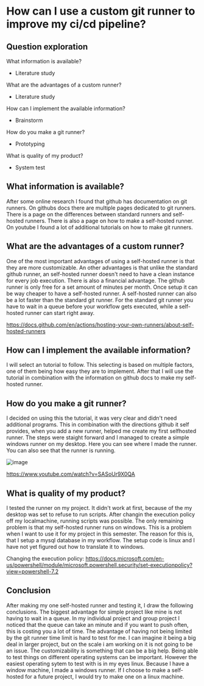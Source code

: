 # How can I use a custom git runner to improve my ci/cd pipeline?

## Question exploration

What information is available?
- Literature study

What are the advantages of a custom runner?
- Literature study

How can I implement the available information?
- Brainstorm

How do you make a git runner?
- Prototyping

What is quality of my product?
- System test

## What information is available?

After some online research I found that github has documentation on git runners. On githubs docs there are multiple pages dedicated to git runners. There is a page on the differences between standard runners and self-hosted runners. There is also a page on how to make a self-hosted runner. On youtube I found a lot of additional tutorials on how to make git runners.

## What are the advantages of a custom runner?
One of the most important advantages of using a self-hosted runner is that they are more customizable. An other advantages is that unlike the standard github runner, an self-hosted runner doesn't need to have a clean instance for every job execution. There is also a financial advantage. The github runner is only free for a set amount of minutes per month. Once setup it can be way cheaper to have a self-hosted runner. A self-hosted runner can also be a lot faster than the standard git runner. For the standard git runner you have to wait in a queue before your workflow gets executed, while a self-hosted runner can start right away.

https://docs.github.com/en/actions/hosting-your-own-runners/about-self-hosted-runners

## How can I implement the available information?
I will select an tutorial to follow. This selecting is based on multiple factors, one of them being how easy they are to implement. After that I will use the tutorial in combination with the information on github docs to make my self-hosted runner.

## How do you make a git runner?
I decided on using this the tutorial, it was very clear and didn't need additional programs. This in combination with the directions github it self provides, when you add a new runner, helped me create my first selfhosted runner. The steps were staight forward and I managed to create a simple windows runner on my desktop. Here you can see where I made the runner. You can also see that the runner is running.

![image](https://user-images.githubusercontent.com/49039524/173041063-5a3abe34-21c7-4203-bb2d-e30b7302792b.png)


https://www.youtube.com/watch?v=SASoUr9X0QA

## What is quality of my product?
I tested the runner on my project. It didn't work at first, because of the my desktop was set to refuse to run scripts. After changin the execution policy off my localmachine, running scripts was possible. The only remaining problem is that my self-hosted runner runs on windows. This is a problem when I want to use it for my project in this semester. The reason for this is, that I setup a mysql database in my workflow. The setup code is linux and I have not yet figured out how to translate it to windows.

Changing the execution policy: https://docs.microsoft.com/en-us/powershell/module/microsoft.powershell.security/set-executionpolicy?view=powershell-7.2

## Conclusion
After making my one self-hosted runner and testing it, I draw the following conclusions. The biggest advantage for simple project like mine is not having to wait in a queue. In my individual project and group project I noticed that the queue can take an minute and if you want to push often, this is costing you a lot of time. The advantage of having not being limited by the git runner time limit is hard to test for me. I can imagine it being a big deal in larger project, but on the scale i am working on it is not going to be an issue. The customizability is something that can be a big help. Being able to test things on different operating systems can be important. However the easiest operating sytem to test with is in my eyes linux. Because I have a window machine, I made a windows runner. If I choose to make a self-hosted for a future project, I would try to make one on a linux machine.
